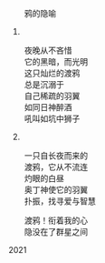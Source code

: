 　　鸦的隐喻  

1.  
　　夜晚从不吝惜  
　　它的黑暗，而光明  
　　这只灿烂的渡鸦  
　　总是沉溺于  
　　自己稀疏的羽翼  
　　如同日神醉酒  
　　吼叫如坑中狮子  

2.  
　　一只自长夜而来的  
　　渡鸦，它从不流连  
　　灼眼的白昼  
　　奥丁神使它的羽翼  
　　扑振，找寻爱与智慧  

　　渡鸦！衔着我的心  
　　隐没在了群星之间  

   2021